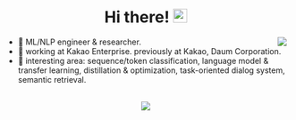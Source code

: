 <div align="center">
   <h1>Hi there! <img src="https://media.giphy.com/media/hvRJCLFzcasrR4ia7z/giphy.gif" width="25px"></h1>
</div>

<img align="right" src="https://github-readme-stats.vercel.app/api?username=dsindex&count_private=true&show_icons=true&hide_title=true&hide=stars" />

- 🔭 ML/NLP engineer & researcher.
- 🌱 working at Kakao Enterprise. previously at Kakao, Daum Corporation.
- 🤔 interesting area: sequence/token classification, language model & transfer learning, distillation & optimization, task-oriented dialog system, semantic retrieval.

<br>

<div align="center">
   <img src="https://github-profile-trophy.vercel.app/?username=dsindex&theme=flat&no-frame=true&margin-w=30" />
</div>
